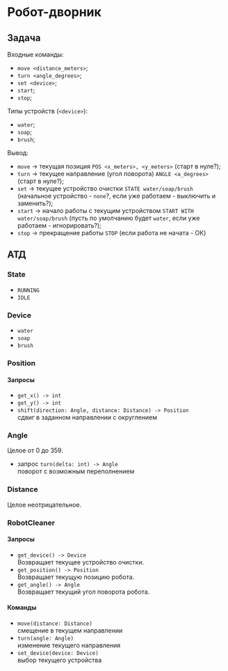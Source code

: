 # Робот-дворник

## Задача
Входные команды:
  - `move <distance_meters>`;
  - `turn <angle_degrees>`;
  - `set <device>`;
  - `start`;
  - `stop`;

Типы устройств (`<device>`):
  - `water`;
  - `soap`;
  - `brush`;

Вывод:
  - `move` -> текущая позиция `POS <x_meters>, <y_meters>`
    (старт в нуле?);
  - `turn` -> текущее направление (угол поворота) `ANGLE <a_degrees>`
    (старт в нуле?);
  - `set` -> текущее устройство очистки `STATE water/soap/brush`
    (начальное устройство - `none`?, если уже работаем - выключить и заменить?);
  - `start` -> начало работы с текущим устройством `START WITH water/soap/brush`
    (пусть по умолчанию будет `water`, если уже работаем - игнорировать?);
  - `stop` -> прекращение работы `STOP`
    (если работа не начата - ОК)


## АТД

### State
  - `RUNNING`
  - `IDLE`


### Device
  - `water`
  - `soap`
  - `brush`


### Position

#### Запросы
  - `get_x() -> int`
  - `get_y() -> int`
  - `shift(direction: Angle, distance: Distance) -> Position` \
    сдвиг в заданном направлении с округлением


### Angle
Целое от 0 до 359.
  - запрос `turn(delta: int) -> Angle` \
    поворот с возможным переполнением


### Distance
Целое неотрицательное.


### RobotCleaner

#### Запросы
  - `get_device() -> Device` \
    Возвращает текущее устройство очистки.
  - `get_position() -> Position` \
    Возвращает текущую позицию робота.
  - `get_angle() -> Angle` \
    Возвращает текущий угол поворота робота.

#### Команды
  - `move(distance: Distance)` \
    смещение в текущем направлении
  - `turn(angle: Angle)` \
    изменение текущего направления
  - `set_device(device: Device)` \
    выбор текущего устройства
